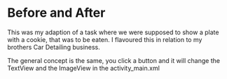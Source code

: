 # Before and After
This was my adaption of a task where we were supposed to show a plate with a cookie, that was to be eaten.  I flavoured this in relation to my brothers Car Detailing business.

The general concept is the same, you click a button and it will change the TextView and the ImageView in the activity_main.xml

